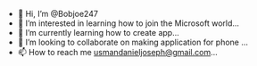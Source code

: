 - 👋 Hi, I’m @Bobjoe247
- 👀 I’m interested in learning how to join the Microsoft world...
- 🌱 I’m currently learning how to create app...
- 💞️ I’m looking to collaborate on making application for phone ...
- 📫 How to reach me usmandanieljoseph@gmail.com...

<!---
Bobjoe247/Bobjoe247 is a ✨ special ✨ repository because its `README.md` (this file) appears on your GitHub profile.
You can click the Preview link to take a look at your changes.
--->
